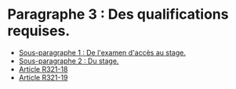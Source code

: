 # Paragraphe 3 : Des qualifications requises.

- [Sous-paragraphe 1 : De l'examen d'accès au stage.](sous-paragraphe-1)
- [Sous-paragraphe 2 : Du stage.](sous-paragraphe-2)
- [Article R321-18](article-r321-18.md)
- [Article R321-19](article-r321-19.md)
